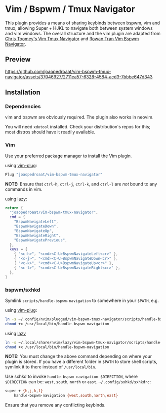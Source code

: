 # Vim / Bspwm / Tmux Navigator

This plugin provides a means of sharing keybinds between bspwm, vim and tmux, allowing Super + HJKL to navigate both between system windows and vim windows. The overall structure and the vim plugin are adapted from [Chris Toomey's Vim Tmux Navigator](https://github.com/christoomey/vim-tmux-navigator) and [Rowan Tran Vim Bspwm Navigator](https://github.com/rowantran/vim-bspwm-navigator).

## Preview
https://github.com/joaopedroaat/vim-bspwm-tmux-navigator/assets/37046927/2711ea57-6328-4584-acd3-7bbbe647d343

## Installation

### Dependencies

vim and bspwm are obviously required. The plugin also works in neovim.

You will need `xdotool` installed. Check your distribution's repos for this; most distros should have it readily available.

### Vim

Use your preferred package manager to install the Vim plugin.

using [vim-plug](https://github.com/junegunn/vim-plug):

```bash
Plug "joaopedroaat/vim-bspwm-tmux-navigator"
```

**NOTE:** Ensure that `ctrl-h`, `ctrl-j`, `ctrl-k`, and `ctrl-l` are _not_ bound to any commands in vim.

using [lazy](https://github.com/folke/lazy.nvim):

```lua
return {
  "joaopedroaat/vim-bspwm-tmux-navigator",
  cmd = {
    "BspwmNavigateLeft",
    "BspwmNavigateDown",
    "BspwmNavigateUp",
    "BspwmNavigateRight",
    "BspwmNavigatePrevious",
  },
  keys = {
    { "<c-h>", "<cmd><C-U>BspwmNavigateLeft<cr>" },
    { "<c-j>", "<cmd><C-U>BspwmNavigateDown<cr>" },
    { "<c-k>", "<cmd><C-U>BspwmNavigateUp<cr>" },
    { "<c-l>", "<cmd><C-U>BspwmNavigateRight<cr>" },
  },
}
```



### bspwm/sxhkd

Symlink `scripts/handle-bspwm-navigation` to somewhere in your `$PATH`, e.g.

using [vim-plug](https://github.com/junegunn/vim-plug):

```bash
ln -s ~/.config/nvim/plugged/vim-bspwm-tmux-navigator/scripts/handle-bspwm-navigation /usr/local/bin/handle-bspwm-navigation
chmod +x /usr/local/bin/handle-bspwm-navigation
```

using [lazy](https://github.com/folke/lazy.nvim)

```bash
ln -s ~/.local/share/nvim/lazy/vim-bspwm-tmux-navigator/scripts/handle-bspwm-navigation /usr/local/bin/handle-bspwm-navigation
chmod +x /usr/local/bin/handle-bspwm-navigation
```

**NOTE:** You must change the above command depending on where your plugin is stored. If you have a different folder in `$PATH` to store shell scripts, symlink it to there instead of `/usr/local/bin`.

Use sxhkd to invoke `handle-bspwm-navigation $DIRECTION`, where `$DIRECTION` can be: `west`, `south`, `north` or `east`.
`~/.config/sxhkd/sxhkdrc`:

```bash
super + {h,j,k,l}
    handle-bspwm-navigation {west,south,north,east}
```

Ensure that you remove any conflicting keybinds.
